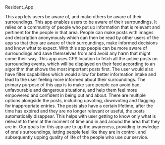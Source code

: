 
Resident_App

This app lets users be aware of, and make others be aware of their surroundings. This app enables users to be aware of their surroundings. It relies on a community of people who put up information that is relevant and pertinent for the people in that area. People can make posts with images and description anonymously which can then be read by other users of the app so that they are aware of their surroundings, make informed decisions and know what to expect. With this app people can be more aware of surroundings and save themselves from and avoid any harm that might come their way.
This app uses GPS location to fetch all the active posts on surrounding events, which will be displayed on their feed according to an algorithm that shows the most important posts first. The user would also have filter capabilities which would allow for better information intake and lead to the user feeling more informed about their surroundings.
The primary purpose of this app is to make sure people can avoid bad, unfavourable and dangerous situations, and help them feel more empowered and confident in being out and about.
There are multiple options alongside the posts, including upvoting, downvoting and flagging for inappropriate entries. The posts also have a certain lifetime, after the time has expired and they are no longer relevant or useful, the posts automatically disappear. This helps with user getting to know only what is relevant to them at the moment of time and in and around the area that they are in.
Our goals for this app are to up the awareness, providing knowledge of one's surroundings, letting people feel like they are in control, and subsequently upping quality of life of the people who use our service.

